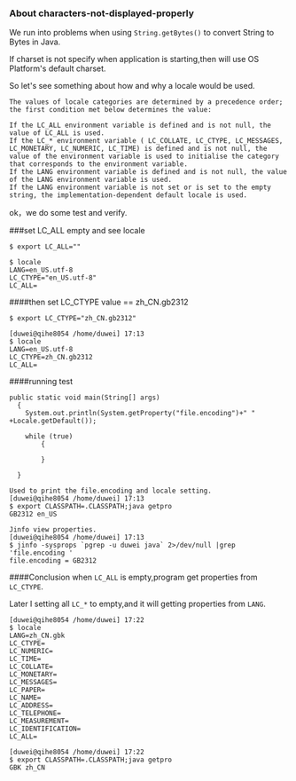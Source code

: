 ### About characters-not-displayed-properly

We run into problems when using `String.getBytes()` to convert String to Bytes in Java.


If charset is not specify when application is starting,then will use OS Platform's default charset.

So let's see something about how and why a locale would be used.

```
The values of locale categories are determined by a precedence order; the first condition met below determines the value:

If the LC_ALL environment variable is defined and is not null, the value of LC_ALL is used.
If the LC_* environment variable ( LC_COLLATE, LC_CTYPE, LC_MESSAGES, LC_MONETARY, LC_NUMERIC, LC_TIME) is defined and is not null, the value of the environment variable is used to initialise the category that corresponds to the environment variable.
If the LANG environment variable is defined and is not null, the value of the LANG environment variable is used.
If the LANG environment variable is not set or is set to the empty string, the implementation-dependent default locale is used.

```

ok，we do some test and verify.

###set LC_ALL empty and see locale
```
$ export LC_ALL=""

$ locale
LANG=en_US.utf-8
LC_CTYPE="en_US.utf-8"
LC_ALL=
```
####then set LC_CTYPE value == zh\_CN.gb2312
```
$ export LC_CTYPE="zh_CN.gb2312"

[duwei@qihe8054 /home/duwei] 17:13
$ locale
LANG=en_US.utf-8
LC_CTYPE=zh_CN.gb2312
LC_ALL=
```
####running test
```
public static void main(String[] args)
  {
    System.out.println(System.getProperty("file.encoding")+" " +Locale.getDefault());
    
    while (true)
        {

        }

  }

Used to print the file.encoding and locale setting.
[duwei@qihe8054 /home/duwei] 17:13
$ export CLASSPATH=.CLASSPATH;java getpro
GB2312 en_US

Jinfo view properties.
[duwei@qihe8054 /home/duwei] 17:13
$ jinfo -sysprops `pgrep -u duwei java` 2>/dev/null |grep 'file.encoding '
file.encoding = GB2312
```

####Conclusion
when `LC_ALL` is empty,program get properties from `LC_CTYPE`.



Later I setting all `LC_*` to empty,and it will getting properties from `LANG`.

```
[duwei@qihe8054 /home/duwei] 17:22
$ locale
LANG=zh_CN.gbk
LC_CTYPE=
LC_NUMERIC=
LC_TIME=
LC_COLLATE=
LC_MONETARY=
LC_MESSAGES=
LC_PAPER=
LC_NAME=
LC_ADDRESS=
LC_TELEPHONE=
LC_MEASUREMENT=
LC_IDENTIFICATION=
LC_ALL=

[duwei@qihe8054 /home/duwei] 17:22
$ export CLASSPATH=.CLASSPATH;java getpro
GBK zh_CN
```
